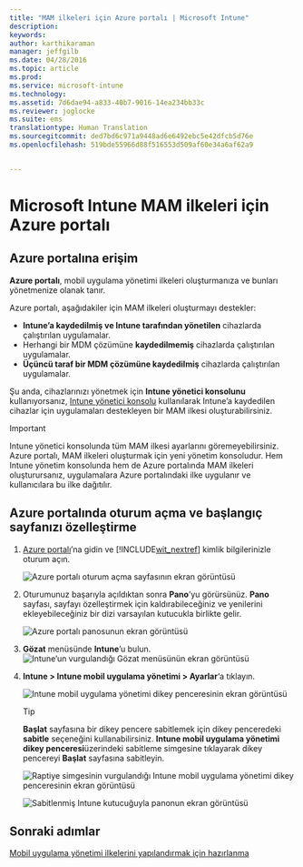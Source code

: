 ```yaml
---
title: "MAM ilkeleri için Azure portalı | Microsoft Intune"
description: 
keywords: 
author: karthikaraman
manager: jeffgilb
ms.date: 04/28/2016
ms.topic: article
ms.prod: 
ms.service: microsoft-intune
ms.technology: 
ms.assetid: 7d6dae94-a833-40b7-9016-14ea234bb33c
ms.reviewer: joglocke
ms.suite: ems
translationtype: Human Translation
ms.sourcegitcommit: ded7bd6c971a9448ad6e6492ebc5e42dfcb5d76e
ms.openlocfilehash: 519bde55966d88f516553d509af60e34a6af62a9


---
```


# Microsoft Intune MAM ilkeleri için Azure portalı
## Azure portalına erişim
**Azure portalı**, mobil uygulama yönetimi ilkeleri oluşturmanıza ve bunları yönetmenize olanak tanır.

Azure portalı, aşağıdakiler için MAM ilkeleri oluşturmayı destekler:
- **Intune’a kaydedilmiş ve Intune tarafından yönetilen** cihazlarda çalıştırılan uygulamalar.
- Herhangi bir MDM çözümüne **kaydedilmemiş** cihazlarda çalıştırılan uygulamalar.
- **Üçüncü taraf bir MDM çözümüne kaydedilmiş** cihazlarda çalıştırılan uygulamalar.

Şu anda, cihazlarınızı yönetmek için **Intune yönetici konsolunu** kullanıyorsanız, [Intune yönetici konsolu](configure-and-deploy-mobile-application-management-policies-in-the-microsoft-intune-console.md) kullanılarak Intune’a kaydedilen cihazlar için uygulamaları destekleyen bir MAM ilkesi oluşturabilirsiniz.
>[!IMPORTANT]
> Intune yönetici konsolunda tüm MAM ilkesi ayarlarını göremeyebilirsiniz. Azure portalı, MAM ilkeleri oluşturmak için yeni yönetim konsoludur. Hem Intune yönetim konsolunda hem de Azure portalında MAM ilkeleri oluşturursanız, uygulamalara Azure portalındaki ilke uygulanır ve kullanıcılara bu ilke dağıtılır.

## Azure portalında oturum açma ve başlangıç sayfanızı özelleştirme

1.  [Azure portalı](https://portal.azure.com)’na gidin ve [!INCLUDE[wit_nextref](../includes/wit_nextref_md.md)] kimlik bilgilerinizle oturum açın.

    ![Azure portalı oturum açma sayfasının ekran görüntüsü](../media/AppManagement/AzurePortal_MAMSigninPage.png)

2.  Oturumunuz başarıyla açıldıktan sonra **Pano**’yu görürsünüz. **Pano** sayfası, sayfayı özelleştirmek için kaldırabileceğiniz ve yenilerini ekleyebileceğiniz bir dizi varsayılan kutucukla birlikte gelir.

    ![Azure portalı panosunun ekran görüntüsü](../media/AppManagement/AzurePortal_MAMStartboard_NoMAM.png)

3.  **Gözat** menüsünde **Intune**’u bulun.![Intune’un vurgulandığı Gözat menüsünün ekran görüntüsü](../media/AppManagement/AzurePortal_MAM_Browse_Intune.png)

4.  **Intune > Intune mobil uygulama yönetimi > Ayarlar**‘a tıklayın.

    ![Intune mobil uygulama yönetimi dikey penceresinin ekran görüntüsü](../media/AppManagement/AzurePortal_MAM_Mainblade.png)

    > [!TIP]
    >  **Başlat** sayfasına bir dikey pencere sabitlemek için dikey penceredeki **sabitle** seçeneğini kullanabilirsiniz.   **Intune mobil uygulama yönetimi dikey penceresi**üzerindeki sabitleme simgesine tıklayarak dikey pencereyi **Başlat** sayfasına sabitleyin.

    ![Raptiye simgesinin vurgulandığı Intune mobil uygulama yönetimi dikey penceresinin ekran görüntüsü](../media/AppManagement/AzurePortal_MAM_PinBladeAction.png)

    ![Sabitlenmiş Intune kutucuğuyla panonun ekran görüntüsü](../media/AppManagement/AzurePortal_MAM_Startboard_withMAM.png)
## Sonraki adımlar
[Mobil uygulama yönetimi ilkelerini yapılandırmak için hazırlanma](get-ready-to-configure-mobile-app-management-policies-with-microsoft-intune.md)



<!--HONumber=Jun16_HO4-->


